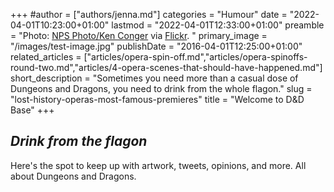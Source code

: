+++
#author = ["authors/jenna.md"]
categories = "Humour"
date = "2022-04-01T10:23:00+01:00"
lastmod = "2022-04-01T12:33:00+01:00"
preamble = "Photo: [NPS Photo/Ken Conger](https://creativecommons.org/licenses/by/2.0/legalcode) via [Flickr](https://www.flickr.com/photos/denalinps/6968121996). "
primary_image = "/images/test-image.jpg"
publishDate = "2016-04-01T12:25:00+01:00"
related_articles = ["articles/opera-spin-off.md","articles/opera-spinoffs-round-two.md","articles/4-opera-scenes-that-should-have-happened.md"]
short_description = "Sometimes you need more than a casual dose of Dungeons and Dragons, you need to drink from the whole flagon."
slug = "lost-history-operas-most-famous-premieres"
title = "Welcome to D&amp;D Base"
+++

## *Drink from the flagon*

Here's the spot to keep up with artwork, tweets, opinions, and more. All about Dungeons and Dragons. 
